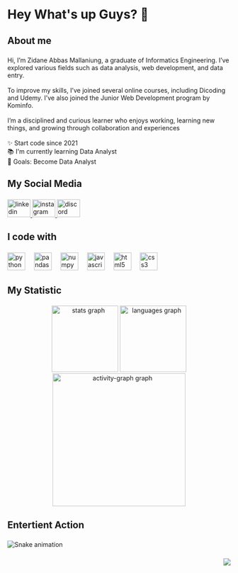 <h1 align="left">Hey What's up Guys? 👋</h1>

###

<h2 align="left">About me</h2>

###

<p align="left">Hi, I’m Zidane Abbas Mallaniung, a graduate of Informatics Engineering. I’ve explored various fields such as data analysis, web development, and data entry.<br><br>To improve my skills, I’ve joined several online courses, including Dicoding and Udemy. I’ve also joined the Junior Web Development program by Kominfo.<br><br> I’m a disciplined and curious learner who enjoys working, learning new things, and growing through collaboration and experiences<br><br>✨ Start code since 2021<br>📚 I'm currently learning Data Analyst<br>🎯 Goals: Become Data Analyst</p>

###

<h2 align="left">My Social Media</h2>

###

<div align="left">
  <a href="https://www.linkedin.com/in/zidane-abbas-m-413536258/" target="_blank">
    <img src="https://raw.githubusercontent.com/maurodesouza/profile-readme-generator/master/src/assets/icons/social/linkedin/default.svg" width="52" height="40" alt="linkedin logo"  />
  </a>
  <a href="https://www.instagram.com/dane_zdn/" target="_blank">
    <img src="https://raw.githubusercontent.com/maurodesouza/profile-readme-generator/master/src/assets/icons/social/instagram/default.svg" width="52" height="40" alt="instagram logo"  />
  </a>
  <img src="https://raw.githubusercontent.com/maurodesouza/profile-readme-generator/master/src/assets/icons/social/discord/default.svg" width="52" height="40" alt="discord logo"  />
</div>

###

<h2 align="left">I code with</h2>

###

<div align="left">
  <img src="https://cdn.jsdelivr.net/gh/devicons/devicon/icons/python/python-original.svg" height="40" alt="python logo"  />
  <img width="12" />
  <img src="https://cdn.jsdelivr.net/gh/devicons/devicon/icons/pandas/pandas-original.svg" height="40" alt="pandas logo"  />
  <img width="12" />
  <img src="https://cdn.jsdelivr.net/gh/devicons/devicon/icons/numpy/numpy-original.svg" height="40" alt="numpy logo"  />
  <img width="12" />
  <img src="https://cdn.jsdelivr.net/gh/devicons/devicon/icons/javascript/javascript-original.svg" height="40" alt="javascript logo"  />
  <img width="12" />
  <img src="https://cdn.jsdelivr.net/gh/devicons/devicon/icons/html5/html5-original.svg" height="40" alt="html5 logo"  />
  <img width="12" />
  <img src="https://cdn.jsdelivr.net/gh/devicons/devicon/icons/css3/css3-original.svg" height="40" alt="css3 logo"  />
</div>

###

<h2 align="left">My Statistic</h2>

###

<div align="center">
  <img src="https://github-readme-stats.vercel.app/api?username=DanekZ&hide_title=false&hide_rank=true&show_icons=true&include_all_commits=true&count_private=true&disable_animations=false&theme=radical&locale=en&hide_border=true&order=1&custom_title=My%20GitHub%20Stats" height="150" alt="stats graph"  />
  <img src="https://github-readme-stats.vercel.app/api/top-langs?username=DanekZ&locale=en&hide_title=false&layout=compact&card_width=320&langs_count=4&theme=dracula&hide_border=true&order=2&custom_title=My%20Language%20Stats" height="150" alt="languages graph"  />
  <img src="https://github-readme-activity-graph.vercel.app/graph?username=DanekZ&radius=16&theme=redical&area=true&order=5&custom_title=Contribution%20Graph&hide_border=true&hide_title=false" height="300" alt="activity-graph graph"  />
</div>

###

<h2 align="left">Entertient Action</h2>

###

<img src="https://raw.githubusercontent.com/DanekZ/DanekZ/output/snake.svg" alt="Snake animation" />

###

<div align="right">
  <img src="https://visitor-badge.laobi.icu/badge?page_id=DanekZ.DanekZ&"  />
</div>

###
